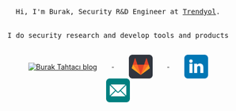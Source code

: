 <!--
**tahtaciburak/tahtaciburak** is a ✨ _special_ ✨ repository because its `README.md` (this file) appears on your GitHub profile.

Here are some ideas to get you started:

- 🔭 I’m currently working on ...
- 🌱 I’m currently learning ...
- 👯 I’m looking to collaborate on ...
- 🤔 I’m looking for help with ...
- 💬 Ask me about ...
- 📫 How to reach me: ...
- 😄 Pronouns: ...
- ⚡ Fun fact: ...
-->

<p align="center">
  <samp>
    Hi, I'm Burak, Security R&D Engineer at <a href="https://trendyol.com/">Trendyol</a>.
  </samp>
  <br><br>
</p>

<p align="center">
  <samp>
    I do security research and develop tools and products
  </samp>
  <br><br>
</p>


<div align="center">
    <a href="https://tahtaciburak.medium.com">
  <img align="middle" alt="Burak Tahtacı blog" width="48px" src="https://camo.githubusercontent.com/a583b5ce3b463c784cb87592b3da7b9b9d014d7a16adfff04b91cb1452ae4ca2/68747470733a2f2f6564656e742e6769746875622e696f2f537570657254696e7949636f6e732f696d616765732f7376672f6d656469756d2e737667" hspace="30" />
  </a>
    <a href="https://gitlab.com/tahtaciburak">
    <img align="middle" alt="Burak Tahtacı GitLab" width="48px" src="https://raw.githubusercontent.com/edent/SuperTinyIcons/099dc12b59179d07d534069bc8551718f786d91a/images/svg/gitlab.svg" hspace="30" />
  </a>

  <a href="https://www.linkedin.com/in/tahtaciburak/">
    <img align="middle" alt="Burak Tahtacı LinkedIn" width="48px" src="https://raw.githubusercontent.com/edent/SuperTinyIcons/099dc12b59179d07d534069bc8551718f786d91a/images/svg/linkedin.svg" hspace="30" />
  </a>

  <a href="mailto:tahtaciburak@gmail.com">
    <img align="middle" alt="Burak Tahtacı email" width="48px" src="https://raw.githubusercontent.com/edent/SuperTinyIcons/099dc12b59179d07d534069bc8551718f786d91a/images/svg/email.svg" hspace="30" />
  </a>


</div>
